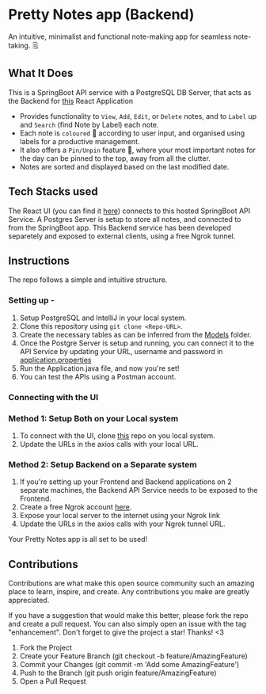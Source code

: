# Pretty Notes app (Backend)

An intuitive, minimalist and functional note-making app for seamless note-taking. 🗒️

## What It Does

This is a SpringBoot API service with a PostgreSQL DB Server, that acts as the Backend for [this](https://github.com/dejah22/Notemaking-app-frontend) React Application

- Provides functionality to `View`, `Add`, `Edit`, or `Delete` notes, and to `Label` up and `Search` (find Note by Label) each note.
- Each note is `coloured` 🎨 according to user input, and organised using labels for a productive management.
- It also offers a `Pin/Unpin` feature 📌, where your most important notes for the day can be pinned to the top, away from all the clutter.
- Notes are sorted and displayed based on the last modified date.

## Tech Stacks used

The React UI (you can find it [here](https://github.com/dejah22/Notemaking-app-frontend)) connects to this hosted SpringBoot API Service. A Postgres Server is setup to store all notes, and connected to from the SpringBoot app.
This Backend service has been developed separetely and exposed to external clients, using a free Ngrok tunnel.

## Instructions

The repo follows a simple and intuitive structure.

### Setting up -

1. Setup PostgreSQL and IntelliJ in your local system.
2. Clone this repository using `git clone <Repo-URL>`.
3. Create the necessary tables as can be inferred from the [Models](https://github.com/dejah22/Notemaking-app-server/tree/main/src/main/java/com/example/google_notes/model) folder.
4. Once the Postgre Server is setup and running, you can connect it to the API Service by updating your URL, username and password in [application.properties](https://github.com/dejah22/Notemaking-app-server/blob/main/src/main/resources/application.properties)
5. Run the Application.java file, and now you're set!
6. You can test the APIs using a Postman account.

### Connecting with the UI

### Method 1: Setup Both on your Local system
1. To connect with the UI, clone [this](https://github.com/dejah22/Notemaking-app-frontend) repo on you local system.
2. Update the URLs in the axios calls with your local URL.

### Method 2: Setup Backend on a Separate system
1. If you're setting up your Frontend and Backend applications on 2 separate machines, the Backend API Service needs to be exposed to the Frontend.
2. Create a free Ngrok account [here](https://ngrok.com).
4. Expose your local server to the internet using your Ngrok link
5. Update the URLs in the axios calls with your Ngrok tunnel URL.

Your Pretty Notes app is all set to be used!


## Contributions

Contributions are what make this open source community such an amazing place to learn, inspire, and create. Any contributions you make are greatly appreciated.

If you have a suggestion that would make this better, please fork the repo and create a pull request. You can also simply open an issue with the tag "enhancement". Don't forget to give the project a star! Thanks! <3

1. Fork the Project
2. Create your Feature Branch (git checkout -b feature/AmazingFeature)
3. Commit your Changes (git commit -m 'Add some AmazingFeature')
4. Push to the Branch (git push origin feature/AmazingFeature)
5. Open a Pull Request
